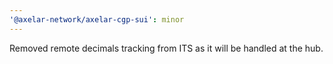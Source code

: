 ```yaml
---
'@axelar-network/axelar-cgp-sui': minor
---
```


Removed remote decimals tracking from ITS as it will be handled at the hub.
